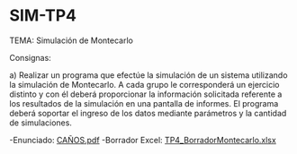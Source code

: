 # SIM-TP4
TEMA: Simulación de Montecarlo

Consignas:

a) Realizar un programa que efectúe la simulación de un sistema utilizando la simulación de
Montecarlo. A cada grupo le corresponderá un ejercicio distinto y con él deberá 
proporcionar la información solicitada referente a los resultados de la simulación en una pantalla 
de informes. El programa deberá soportar el ingreso de los datos mediante parámetros y la 
cantidad de simulaciones. 

-Enunciado:
[CAÑOS.pdf](https://github.com/valentinogiardino/SIM-TP4/files/8931809/CANOS.pdf)
-Borrador Excel:
[TP4_BorradorMontecarlo.xlsx](https://github.com/valentinogiardino/SIM-TP4/files/8931811/TP4_BorradorMontecarlo.xlsx)
